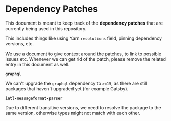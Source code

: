 # Dependency Patches

This document is meant to keep track of the **dependency patches** that are currently being used in this repository.

This includes things like using Yarn `resolutions` field, pinning dependency versions, etc.

We use a document to give context around the patches, to link to possible issues etc. Whenever we can get rid of the patch, please remove the related entry in this document as well.

<!-- Below define a list of the dependencies in "resolutions" -->

**`graphql`**

We can't upgrade the `graphql` dependency to `>=15`, as there are still packages that haven't upgraded yet (for example Gatsby).

**`intl-messageformat-parser`**

Due to different transitive versions, we need to resolve the package to the same version, otherwise types might not match with each other.
